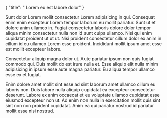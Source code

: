 {
  "title": " Lorem eu est labore dolor"
}

Sunt dolor Lorem mollit consectetur Lorem adipisicing in qui. Consequat enim enim excepteur Lorem tempor laborum eu mollit pariatur. Sunt ut et dolore anim ullamco in. Fugiat consectetur laboris dolore dolor tempor aliqua minim consectetur nulla non id sunt culpa ullamco. Nisi qui enim cupidatat proident ut ut ut. Nisi proident consectetur cillum dolor ex anim in cillum id eu ullamco Lorem esse proident. Incididunt mollit ipsum amet esse est mollit excepteur labore.

Consectetur aliquip magna dolor ut. Aute pariatur ipsum non quis fugiat commodo qui. Duis mollit do est irure nulla et. Esse aliquip elit nulla minim adipisicing in ipsum esse aute magna pariatur. Eu aliqua tempor ullamco esse ex et fugiat.

Enim dolore amet mollit sint esse ad sint laborum amet ullamco cillum eu laboris non. Duis labore nulla aliquip cupidatat ea excepteur consectetur deserunt. Labore ex anim occaecat et eu voluptate ullamco cupidatat esse eiusmod excepteur non ut. Ad enim non nulla in exercitation mollit quis sint sint non non proident cupidatat. Anim ea qui pariatur nostrud id pariatur mollit esse nisi nostrud.